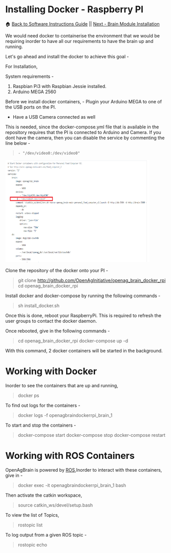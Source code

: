 # **Installing Docker - Raspberry PI**
:house: [Back to Software Instructions Guide](https://github.com/SachinPawaskarUNO/mav-openag-foodcomputer2.0/blob/master/docs/SoftwareInstallation.md) || [Next - Brain Module Installation](./BrainInstallation.md)

We would need docker to containerise the environment that we would be requiring inorder to have all our requirements to have the brain up and running.

Let's go ahead and install the docker to achieve this goal -

For Installation,

System requirements -

1. Raspbian Pi3 with Raspbian Jessie installed.
2. Arduino MEGA 2560

Before we install docker containers, - Plugin your Arduino MEGA to one of the USB ports on the PI.
- Have a USB Camera connected as well

This is needed, since the docker-compose.yml file that is available in the repository requires that the PI is connected to Arduino and Camera. If you dont have the camera, then you can disable the service by commenting the line below -

>     - "/dev/video0:/dev/video0"

<img src="./media/image24.png" width="450" height="320" />

Clone the repository of the docker onto your PI -

> git clone http://github.com/OpenAgInitiative/openag_brain_docker_rpi
> cd openag_brain_docker_rpi

Install docker and docker-compose by running the following commands -

> sh install_docker.sh

Once this is done, reboot your RaspberryPi. This is required to refresh the user groups to contact the docker daemon.

Once rebooted, give in the following commands -

> cd openag_brain_docker_rpi
> docker-compose up -d

With this command, 2 docker containers will be started in the background.

# **Working with Docker**

Inorder to see the containers that are up and running,

> docker ps

To find out logs for the containers -

> docker logs -f openagbraindockerrpi_brain_1

To start and stop the containers -

> docker-compose start
> docker-compose stop
> docker-compose restart

# **Working with ROS Containers**

OpenAgBrain is powered by [ROS](http://www.ros.org/),Inorder to interact with these containers, give in -

> docker exec -it openagbraindockerrpi_brain_1 bash

Then activate the catkin workspace,

> source catkin_ws/devel/setup.bash

To view the list of Topics,

> rostopic list

To log output from a given ROS topic -

> rostopic echo <topic name>
